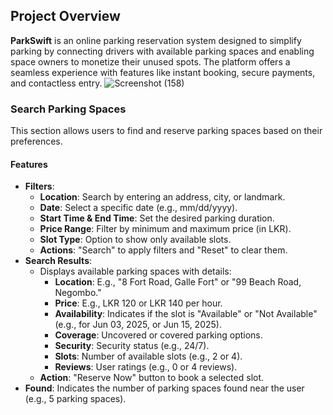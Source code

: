 ## Project Overview
**ParkSwift** is an online parking reservation system designed to simplify parking by connecting drivers with available parking spaces and enabling space owners to monetize their unused spots. The platform offers a seamless experience with features like instant booking, secure payments, and contactless entry.
![Screenshot (158)](https://github.com/user-attachments/assets/95f9d15c-90e6-4295-8703-c5d5445dc9e4)
### Search Parking Spaces
This section allows users to find and reserve parking spaces based on their preferences.

#### Features
- **Filters**:
  - **Location**: Search by entering an address, city, or landmark.
  - **Date**: Select a specific date (e.g., mm/dd/yyyy).
  - **Start Time & End Time**: Set the desired parking duration.
  - **Price Range**: Filter by minimum and maximum price (in LKR).
  - **Slot Type**: Option to show only available slots.
  - **Actions**: "Search" to apply filters and "Reset" to clear them.
- **Search Results**:
  - Displays available parking spaces with details:
    - **Location**: E.g., "8 Fort Road, Galle Fort" or "99 Beach Road, Negombo."
    - **Price**: E.g., LKR 120 or LKR 140 per hour.
    - **Availability**: Indicates if the slot is "Available" or "Not Available" (e.g., for Jun 03, 2025, or Jun 15, 2025).
    - **Coverage**: Uncovered or covered parking options.
    - **Security**: Security status (e.g., 24/7).
    - **Slots**: Number of available slots (e.g., 2 or 4).
    - **Reviews**: User ratings (e.g., 0 or 4 reviews).
  - **Action**: "Reserve Now" button to book a selected slot.
- **Found**: Indicates the number of parking spaces found near the user (e.g., 5 parking spaces).




